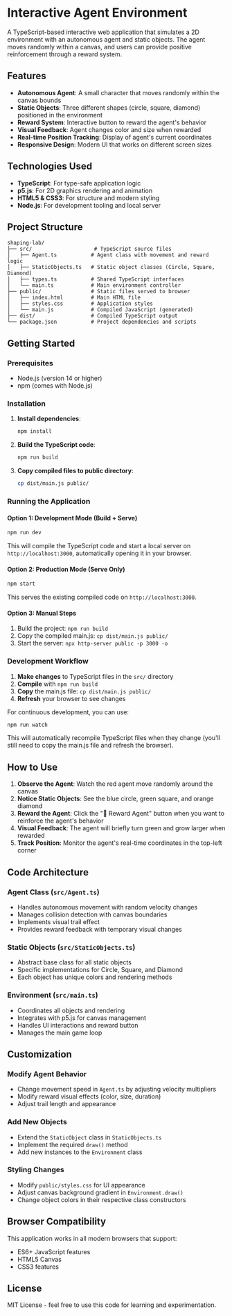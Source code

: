 # Interactive Agent Environment

A TypeScript-based interactive web application that simulates a 2D environment with an autonomous agent and static objects. The agent moves randomly within a canvas, and users can provide positive reinforcement through a reward system.

## Features

- **Autonomous Agent**: A small character that moves randomly within the canvas bounds
- **Static Objects**: Three different shapes (circle, square, diamond) positioned in the environment
- **Reward System**: Interactive button to reward the agent's behavior
- **Visual Feedback**: Agent changes color and size when rewarded
- **Real-time Position Tracking**: Display of agent's current coordinates
- **Responsive Design**: Modern UI that works on different screen sizes

## Technologies Used

- **TypeScript**: For type-safe application logic
- **p5.js**: For 2D graphics rendering and animation
- **HTML5 & CSS3**: For structure and modern styling
- **Node.js**: For development tooling and local server

## Project Structure

```
shaping-lab/
├── src/                    # TypeScript source files
│   ├── Agent.ts           # Agent class with movement and reward logic
│   ├── StaticObjects.ts   # Static object classes (Circle, Square, Diamond)
│   ├── types.ts           # Shared TypeScript interfaces
│   └── main.ts            # Main environment controller
├── public/                # Static files served to browser
│   ├── index.html         # Main HTML file
│   ├── styles.css         # Application styles
│   └── main.js            # Compiled JavaScript (generated)
├── dist/                  # Compiled TypeScript output
└── package.json           # Project dependencies and scripts
```

## Getting Started

### Prerequisites

- Node.js (version 14 or higher)
- npm (comes with Node.js)

### Installation

1. **Install dependencies**:
   ```bash
   npm install
   ```

2. **Build the TypeScript code**:
   ```bash
   npm run build
   ```

3. **Copy compiled files to public directory**:
   ```bash
   cp dist/main.js public/
   ```

### Running the Application

#### Option 1: Development Mode (Build + Serve)
```bash
npm run dev
```
This will compile the TypeScript code and start a local server on `http://localhost:3000`, automatically opening it in your browser.

#### Option 2: Production Mode (Serve Only)
```bash
npm start
```
This serves the existing compiled code on `http://localhost:3000`.

#### Option 3: Manual Steps
1. Build the project: `npm run build`
2. Copy the compiled main.js: `cp dist/main.js public/`
3. Start the server: `npx http-server public -p 3000 -o`

### Development Workflow

1. **Make changes** to TypeScript files in the `src/` directory
2. **Compile** with `npm run build`
3. **Copy** the main.js file: `cp dist/main.js public/`
4. **Refresh** your browser to see changes

For continuous development, you can use:
```bash
npm run watch
```
This will automatically recompile TypeScript files when they change (you'll still need to copy the main.js file and refresh the browser).

## How to Use

1. **Observe the Agent**: Watch the red agent move randomly around the canvas
2. **Notice Static Objects**: See the blue circle, green square, and orange diamond
3. **Reward the Agent**: Click the "🎉 Reward Agent" button when you want to reinforce the agent's behavior
4. **Visual Feedback**: The agent will briefly turn green and grow larger when rewarded
5. **Track Position**: Monitor the agent's real-time coordinates in the top-left corner

## Code Architecture

### Agent Class (`src/Agent.ts`)
- Handles autonomous movement with random velocity changes
- Manages collision detection with canvas boundaries
- Implements visual trail effect
- Provides reward feedback with temporary visual changes

### Static Objects (`src/StaticObjects.ts`)
- Abstract base class for all static objects
- Specific implementations for Circle, Square, and Diamond
- Each object has unique colors and rendering methods

### Environment (`src/main.ts`)
- Coordinates all objects and rendering
- Integrates with p5.js for canvas management
- Handles UI interactions and reward button
- Manages the main game loop

## Customization

### Modify Agent Behavior
- Change movement speed in `Agent.ts` by adjusting velocity multipliers
- Modify reward visual effects (color, size, duration)
- Adjust trail length and appearance

### Add New Objects
- Extend the `StaticObject` class in `StaticObjects.ts`
- Implement the required `draw()` method
- Add new instances to the `Environment` class

### Styling Changes
- Modify `public/styles.css` for UI appearance
- Adjust canvas background gradient in `Environment.draw()`
- Change object colors in their respective class constructors

## Browser Compatibility

This application works in all modern browsers that support:
- ES6+ JavaScript features
- HTML5 Canvas
- CSS3 features

## License

MIT License - feel free to use this code for learning and experimentation.
